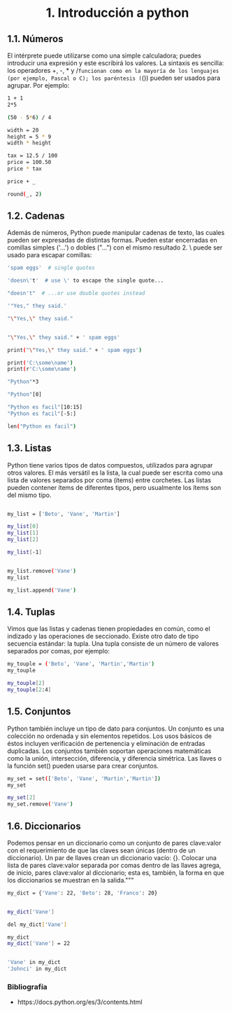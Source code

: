 



<h1 align="center"> 1. Introducción a python </h1>


## <a name='1.1. Números'>1.1. Números</a>

El intérprete puede utilizarse como una simple calculadora; puedes introducir una expresión y este escribirá los valores. La sintaxis es sencilla: los operadores +, -, * y /``funcionan como en la mayoría de los lenguajes (por ejemplo, Pascal o C); los paréntesis (``()) pueden ser usados para agrupar. Por ejemplo:


```Bash
1 + 1
2*5

(50 - 5*6) / 4
```

```Bash
width = 20
height = 5 * 9
width * height

```

```Bash
tax = 12.5 / 100
price = 100.50
price * tax

price + _
```

```Bash
round(_, 2)
```





## <a name='1.2. Cadenas'>1.2. Cadenas</a>

Además de números, Python puede manipular cadenas de texto, las cuales pueden ser expresadas de distintas formas. Pueden estar encerradas en comillas simples ('...') o dobles ("...") con el mismo resultado 2. \ puede ser usado para escapar comillas:
  
  
```Bash
'spam eggs'  # single quotes

'doesn\'t'  # use \' to escape the single quote...

"doesn't"  # ...or use double quotes instead

'"Yes," they said.'

"\"Yes,\" they said."


"\"Yes,\" they said." + ' spam eggs'

print("\"Yes,\" they said." + ' spam eggs')
```

```Bash
print('C:\some\name')
print(r'C:\some\name')
```


```Bash
"Python"*3
```

```Bash
"Python"[0]

"Python es facil"[10:15]
"Python es facil"[-5:]
```

```Bash
len("Python es facil")
```


## <a name='1.3. Listas'>1.3. Listas</a>

Python tiene varios tipos de datos compuestos, utilizados para agrupar otros valores. El más versátil es la lista, la cual puede ser escrita como una lista de valores separados por coma (ítems) entre corchetes. Las listas pueden contener ítems de diferentes tipos, pero usualmente los ítems son del mismo tipo.

```Bash

my_list = ['Beto', 'Vane', 'Martin']

my_list[0]
my_list[1]
my_list[2]

my_list[-1]


my_list.remove('Vane')
my_list

my_list.append('Vane')

```



## <a name='1.4. Tuplas'>1.4. Tuplas</a>

Vimos que las listas y cadenas tienen propiedades en común, como el indizado y las operaciones de seccionado. 
Existe otro dato de tipo secuencia estándar: la tupla.
Una tupla consiste de un número de valores separados por comas, por ejemplo:
  
```Bash
my_touple = ('Beto', 'Vane', 'Martin','Martin')
my_touple

my_touple[2]
my_touple[2:4]

```



## <a name='1.5. Conjuntos'>1.5. Conjuntos</a>


Python también incluye un tipo de dato para conjuntos. Un conjunto es una colección no ordenada y sin elementos repetidos. 
Los usos básicos de éstos incluyen verificación de pertenencia y eliminación de entradas duplicadas. Los conjuntos también soportan operaciones matemáticas como la unión, intersección, diferencia, y diferencia simétrica.
Las llaves o la función set() pueden usarse para crear conjuntos.


```Bash
my_set = set(['Beto', 'Vane', 'Martin','Martin'])
my_set

my_set[2]
my_set.remove('Vane')
```



## <a name='1.6. Diccionarios'>1.6. Diccionarios</a>


Podemos pensar en un diccionario como un conjunto de pares clave:valor con el requerimiento de que las claves sean únicas (dentro de un diccionario). Un par de llaves crean un diccionario vacío: {}. Colocar una lista de pares clave:valor separada por comas dentro de las llaves agrega, de inicio, pares clave:valor al diccionario; esta es, también, la forma en que los diccionarios se muestran en la salida."""
        
```Bash
my_dict = {'Vane': 22, 'Beto': 28, 'Franco': 20}


my_dict['Vane']

del my_dict['Vane']

my_dict
my_dict['Vane'] = 22


'Vane' in my_dict
'Johnci' in my_dict

```





### <a name='bibliografia'>Bibliografía</a>
<ul>
    <li>https://docs.python.org/es/3/contents.html</li>

</ul>











